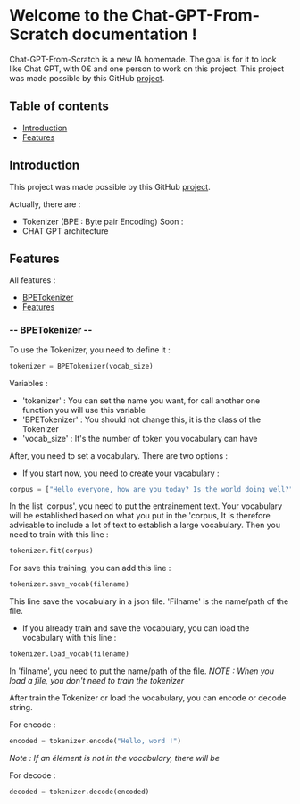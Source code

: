 # Welcome to the Chat-GPT-From-Scratch documentation !

Chat-GPT-From-Scratch is a new IA homemade. The goal is for it to look like Chat GPT, with 0€ and one person to work on this project. This project was made possible by this GitHub [project](https://github.com/ThePixelCrafted/chatgpt_de_zero).

## Table of contents
- [Introduction](#introduction)
- [Features](#features)

## Introduction
This project was made possible by this GitHub   [project](https://github.com/ThePixelCrafted/chatgpt_de_zero).

Actually, there are : 
- Tokenizer (BPE : Byte pair Encoding)
Soon :
- CHAT GPT architecture 

## Features
All features :
- [BPETokenizer](#---bpetokenizer---)
- [Features](#features)
  
### -- BPETokenizer --
To use the Tokenizer, you need to define it :
```python
tokenizer = BPETokenizer(vocab_size)
```
Variables :
- 'tokenizer' : You can set the name you want, for call another one function you will use this variable
- 'BPETokenizer' : You should not change this, it is the class of the Tokenizer
- 'vocab_size' : It's the number of token you vocabulary can have

After, you need to set a vocabulary. There are two options :
  - If you start now, you need to create your vacabulary :
  ```python
  corpus = ["Hello everyone, how are you today? Is the world doing well?"]
  ```
  In the list 'corpus', you need to put the entrainement text. Your vocabulary will be established based on what you put in the 'corpus, It is therefore advisable to include a lot of text to establish a large vocabulary. Then you need to train with this line : 
  ```python
  tokenizer.fit(corpus)
  ```
  For save this training, you can add this line :
  ```python
  tokenizer.save_vocab(filename)
  ```
  This line save the vocabulary in a json file. 'Filname' is the name/path of the file.
  - If you already train and save the vocabulary, you can load the vocabulary with this line :
  ```python
  tokenizer.load_vocab(filename)
  ```
  In 'filname', you need to put the name/path of the file.
*NOTE : When you load a file, you don't need to train the tokenizer*
  
After train the Tokenizer or load the vocabulary, you can encode or decode string.

  For encode :
  ```python
  encoded = tokenizer.encode("Hello, word !")
  ```
  *Note : If an élément is not in the vocabulary, there will be <UNK>*

  For decode :
  ```python
  decoded = tokenizer.decode(encoded)
  ```